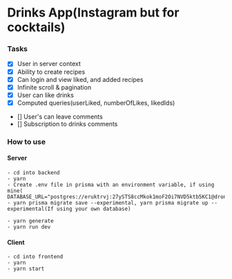 # Drinks App(Instagram but for cocktails)

### Tasks
  - [x] User in server context
  - [x] Ability to create recipes
  - [x] Can login and view liked, and added recipes
  - [x] Infinite scroll & pagination
  - [x] User can like drinks
  - [x] Computed queries(userLiked, numberOfLikes, likedIds)
  - [] User's can leave comments
  - [] Subscription to drinks comments


### How to use 
  #### Server
    - cd into backend
    - yarn 
    - Create .env file in prisma with an environment variable, if using mine( DATABASE_URL="postgres://eruktrvj:27ySTS8ccMkok1moF2Oi7NVD5ktb5KC1@drona.db.elephantsql.com:5432/eruktrvj")
    - yarn prisma migrate save --experimental, yarn prisma migrate up --experimental(If using your own database)
    
    - yarn generate
    - yarn run dev
  #### Client
    - cd into frontend
    - yarn 
    - yarn start
